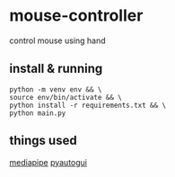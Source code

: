 # mouse-controller
control mouse using hand

## install & running
```
python -m venv env && \
source env/bin/activate && \
python install -r requirements.txt && \
python main.py
```

## things used
[mediapipe](https://developers.google.com/mediapipe/solutions/vision/hand_landmarker)
[pyautogui](pyautogui.readthedocs.io/) 
